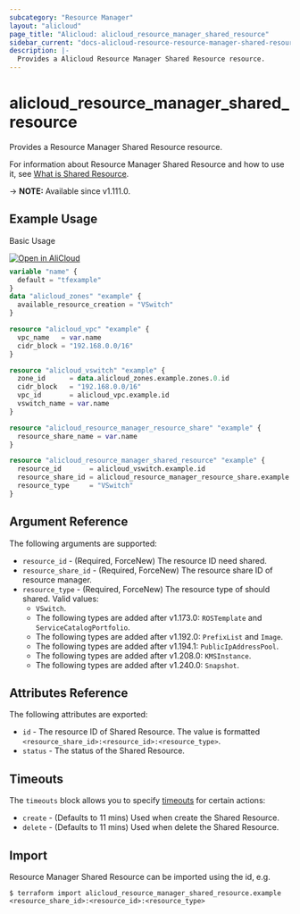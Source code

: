```yaml
---
subcategory: "Resource Manager"
layout: "alicloud"
page_title: "Alicloud: alicloud_resource_manager_shared_resource"
sidebar_current: "docs-alicloud-resource-resource-manager-shared-resource"
description: |-
  Provides a Alicloud Resource Manager Shared Resource resource.
---
```


# alicloud_resource_manager_shared_resource

Provides a Resource Manager Shared Resource resource.

For information about Resource Manager Shared Resource and how to use it, see [What is Shared Resource](https://www.alibabacloud.com/help/en/resource-management/latest/api-resourcesharing-2020-01-10-associateresourceshare).

-> **NOTE:** Available since v1.111.0.

## Example Usage

Basic Usage

<div style="display: block;margin-bottom: 40px;"><div class="oics-button" style="float: right;position: absolute;margin-bottom: 10px;">
  <a href="https://api.aliyun.com/terraform?resource=alicloud_resource_manager_shared_resource&exampleId=ded62a21-707b-a871-218b-b2bed5d0e1b274196330&activeTab=example&spm=docs.r.resource_manager_shared_resource.0.ded62a2170&intl_lang=EN_US" target="_blank">
    <img alt="Open in AliCloud" src="https://img.alicdn.com/imgextra/i1/O1CN01hjjqXv1uYUlY56FyX_!!6000000006049-55-tps-254-36.svg" style="max-height: 44px; max-width: 100%;">
  </a>
</div></div>

```terraform
variable "name" {
  default = "tfexample"
}
data "alicloud_zones" "example" {
  available_resource_creation = "VSwitch"
}

resource "alicloud_vpc" "example" {
  vpc_name   = var.name
  cidr_block = "192.168.0.0/16"
}

resource "alicloud_vswitch" "example" {
  zone_id      = data.alicloud_zones.example.zones.0.id
  cidr_block   = "192.168.0.0/16"
  vpc_id       = alicloud_vpc.example.id
  vswitch_name = var.name
}

resource "alicloud_resource_manager_resource_share" "example" {
  resource_share_name = var.name
}

resource "alicloud_resource_manager_shared_resource" "example" {
  resource_id       = alicloud_vswitch.example.id
  resource_share_id = alicloud_resource_manager_resource_share.example.id
  resource_type     = "VSwitch"
}
```

## Argument Reference

The following arguments are supported:

* `resource_id` - (Required, ForceNew) The resource ID need shared.
* `resource_share_id` - (Required, ForceNew) The resource share ID of resource manager.
* `resource_type` - (Required, ForceNew) The resource type of should shared. Valid values:
  - `VSwitch`. 
  - The following types are added after v1.173.0: `ROSTemplate` and `ServiceCatalogPortfolio`. 
  - The following types are added after v1.192.0: `PrefixList` and `Image`.  
  - The following types are added after v1.194.1: `PublicIpAddressPool`.
  - The following types are added after v1.208.0: `KMSInstance`.
  - The following types are added after v1.240.0: `Snapshot`.

## Attributes Reference

The following attributes are exported:

* `id` - The resource ID of Shared Resource. The value is formatted `<resource_share_id>:<resource_id>:<resource_type>`.
* `status` - The status of the Shared Resource.

## Timeouts

The `timeouts` block allows you to specify [timeouts](https://www.terraform.io/docs/configuration-0-11/resources.html#timeouts) for certain actions:

* `create` - (Defaults to 11 mins) Used when create the Shared Resource.
* `delete` - (Defaults to 11 mins) Used when delete the Shared Resource.

## Import

Resource Manager Shared Resource can be imported using the id, e.g.

```shell
$ terraform import alicloud_resource_manager_shared_resource.example <resource_share_id>:<resource_id>:<resource_type>
```
